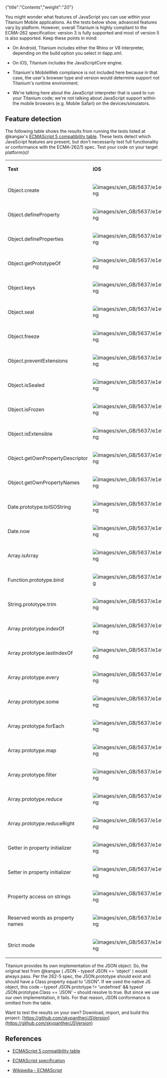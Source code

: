 {"title":"Contents","weight":"20"}

You might wonder what features of JavaScript you can use within your Titanium Mobile applications. As the tests below show, advanced features vary by platform. However, overall Titanium is highly compliant to the ECMA-262 specification: version 3 is fully supported and most of version 5 is also supported. Keep these points in mind:

* On Android, Titanium includes either the Rhino or V8 interpreter, depending on the build option you select in tiapp.xml.

* On iOS, Titanium includes the JavaScriptCore engine.

* Titanium's MobileWeb compliance is not included here because in that case, the user's browser type and version would determine support not Titanium's runtime environment.

* We're talking here about the JavaScript interpreter that is used to run your Titanium code; we're not talking about JavaScript support within the mobile browsers (e.g. Mobile Safari) on the devices/simulators.

## Feature detection

The following table shows the results from running the tests listed at @kangax's [ECMAScript 5 compatibility table](http://kangax.github.com/es5-compat-table/). These tests detect which JavaScript features are present, but don't necessarily test full functionality or conformance with the ECMA-262/5 spec. Test your code on your target platform(s)!

<table class="confluenceTable"><thead class=""></thead><tfoot class=""></tfoot><tbody><tr><td class="confluenceTd" rowspan="1" colspan="1"><p><strong>Test</strong></p></td><td class="confluenceTd" rowspan="1" colspan="1"><p><strong>iOS</strong></p></td><td class="confluenceTd" rowspan="1" colspan="1"><p><strong>Android Rhino</strong></p></td><td class="confluenceTd" rowspan="1" colspan="1"><p><strong>Android V8</strong></p></td></tr><tr><td class="confluenceTd" rowspan="1" colspan="1"><p>Object.create</p></td><td class="confluenceTd" rowspan="1" colspan="1"><p><img src="images/s/en_GB/5637/e1ef10868e8fe2f234a1a0b171b01cde1d9717c4.31/_/images/icons/emoticons/check.png" alt="images/s/en_GB/5637/e1ef10868e8fe2f234a1a0b171b01cde1d9717c4.31/_/images/icons/emoticons/check.png" class="emoticon emoticon-tick"></p></td><td class="confluenceTd" rowspan="1" colspan="1"><p><img src="images/s/en_GB/5637/e1ef10868e8fe2f234a1a0b171b01cde1d9717c4.31/_/images/icons/emoticons/check.png" alt="images/s/en_GB/5637/e1ef10868e8fe2f234a1a0b171b01cde1d9717c4.31/_/images/icons/emoticons/check.png" class="emoticon emoticon-tick"></p></td><td class="confluenceTd" rowspan="1" colspan="1"><p><img src="images/s/en_GB/5637/e1ef10868e8fe2f234a1a0b171b01cde1d9717c4.31/_/images/icons/emoticons/check.png" alt="images/s/en_GB/5637/e1ef10868e8fe2f234a1a0b171b01cde1d9717c4.31/_/images/icons/emoticons/check.png" class="emoticon emoticon-tick"></p></td></tr><tr><td class="confluenceTd" rowspan="1" colspan="1"><p>Object.defineProperty</p></td><td class="confluenceTd" rowspan="1" colspan="1"><p><img src="images/s/en_GB/5637/e1ef10868e8fe2f234a1a0b171b01cde1d9717c4.31/_/images/icons/emoticons/check.png" alt="images/s/en_GB/5637/e1ef10868e8fe2f234a1a0b171b01cde1d9717c4.31/_/images/icons/emoticons/check.png" class="emoticon emoticon-tick"></p></td><td class="confluenceTd" rowspan="1" colspan="1"><p><img src="images/s/en_GB/5637/e1ef10868e8fe2f234a1a0b171b01cde1d9717c4.31/_/images/icons/emoticons/check.png" alt="images/s/en_GB/5637/e1ef10868e8fe2f234a1a0b171b01cde1d9717c4.31/_/images/icons/emoticons/check.png" class="emoticon emoticon-tick"></p></td><td class="confluenceTd" rowspan="1" colspan="1"><p><img src="images/s/en_GB/5637/e1ef10868e8fe2f234a1a0b171b01cde1d9717c4.31/_/images/icons/emoticons/check.png" alt="images/s/en_GB/5637/e1ef10868e8fe2f234a1a0b171b01cde1d9717c4.31/_/images/icons/emoticons/check.png" class="emoticon emoticon-tick"></p></td></tr><tr><td class="confluenceTd" rowspan="1" colspan="1"><p>Object.defineProperties</p></td><td class="confluenceTd" rowspan="1" colspan="1"><p><img src="images/s/en_GB/5637/e1ef10868e8fe2f234a1a0b171b01cde1d9717c4.31/_/images/icons/emoticons/check.png" alt="images/s/en_GB/5637/e1ef10868e8fe2f234a1a0b171b01cde1d9717c4.31/_/images/icons/emoticons/check.png" class="emoticon emoticon-tick"></p></td><td class="confluenceTd" rowspan="1" colspan="1"><p><img src="images/s/en_GB/5637/e1ef10868e8fe2f234a1a0b171b01cde1d9717c4.31/_/images/icons/emoticons/check.png" alt="images/s/en_GB/5637/e1ef10868e8fe2f234a1a0b171b01cde1d9717c4.31/_/images/icons/emoticons/check.png" class="emoticon emoticon-tick"></p></td><td class="confluenceTd" rowspan="1" colspan="1"><p><img src="images/s/en_GB/5637/e1ef10868e8fe2f234a1a0b171b01cde1d9717c4.31/_/images/icons/emoticons/check.png" alt="images/s/en_GB/5637/e1ef10868e8fe2f234a1a0b171b01cde1d9717c4.31/_/images/icons/emoticons/check.png" class="emoticon emoticon-tick"></p></td></tr><tr><td class="confluenceTd" rowspan="1" colspan="1"><p>Object.getPrototypeOf</p></td><td class="confluenceTd" rowspan="1" colspan="1"><p><img src="images/s/en_GB/5637/e1ef10868e8fe2f234a1a0b171b01cde1d9717c4.31/_/images/icons/emoticons/check.png" alt="images/s/en_GB/5637/e1ef10868e8fe2f234a1a0b171b01cde1d9717c4.31/_/images/icons/emoticons/check.png" class="emoticon emoticon-tick"></p></td><td class="confluenceTd" rowspan="1" colspan="1"><p><img src="images/s/en_GB/5637/e1ef10868e8fe2f234a1a0b171b01cde1d9717c4.31/_/images/icons/emoticons/check.png" alt="images/s/en_GB/5637/e1ef10868e8fe2f234a1a0b171b01cde1d9717c4.31/_/images/icons/emoticons/check.png" class="emoticon emoticon-tick"></p></td><td class="confluenceTd" rowspan="1" colspan="1"><p><img src="images/s/en_GB/5637/e1ef10868e8fe2f234a1a0b171b01cde1d9717c4.31/_/images/icons/emoticons/check.png" alt="images/s/en_GB/5637/e1ef10868e8fe2f234a1a0b171b01cde1d9717c4.31/_/images/icons/emoticons/check.png" class="emoticon emoticon-tick"></p></td></tr><tr><td class="confluenceTd" rowspan="1" colspan="1"><p>Object.keys</p></td><td class="confluenceTd" rowspan="1" colspan="1"><p><img src="images/s/en_GB/5637/e1ef10868e8fe2f234a1a0b171b01cde1d9717c4.31/_/images/icons/emoticons/check.png" alt="images/s/en_GB/5637/e1ef10868e8fe2f234a1a0b171b01cde1d9717c4.31/_/images/icons/emoticons/check.png" class="emoticon emoticon-tick"></p></td><td class="confluenceTd" rowspan="1" colspan="1"><p><img src="images/s/en_GB/5637/e1ef10868e8fe2f234a1a0b171b01cde1d9717c4.31/_/images/icons/emoticons/check.png" alt="images/s/en_GB/5637/e1ef10868e8fe2f234a1a0b171b01cde1d9717c4.31/_/images/icons/emoticons/check.png" class="emoticon emoticon-tick"></p></td><td class="confluenceTd" rowspan="1" colspan="1"><p><img src="images/s/en_GB/5637/e1ef10868e8fe2f234a1a0b171b01cde1d9717c4.31/_/images/icons/emoticons/check.png" alt="images/s/en_GB/5637/e1ef10868e8fe2f234a1a0b171b01cde1d9717c4.31/_/images/icons/emoticons/check.png" class="emoticon emoticon-tick"></p></td></tr><tr><td class="confluenceTd" rowspan="1" colspan="1"><p>Object.seal</p></td><td class="confluenceTd" rowspan="1" colspan="1"><p><img src="images/s/en_GB/5637/e1ef10868e8fe2f234a1a0b171b01cde1d9717c4.31/_/images/icons/emoticons/check.png" alt="images/s/en_GB/5637/e1ef10868e8fe2f234a1a0b171b01cde1d9717c4.31/_/images/icons/emoticons/check.png" class="emoticon emoticon-tick"></p></td><td class="confluenceTd" rowspan="1" colspan="1"><p><img src="images/s/en_GB/5637/e1ef10868e8fe2f234a1a0b171b01cde1d9717c4.31/_/images/icons/emoticons/check.png" alt="images/s/en_GB/5637/e1ef10868e8fe2f234a1a0b171b01cde1d9717c4.31/_/images/icons/emoticons/check.png" class="emoticon emoticon-tick"></p></td><td class="confluenceTd" rowspan="1" colspan="1"><p><img src="images/s/en_GB/5637/e1ef10868e8fe2f234a1a0b171b01cde1d9717c4.31/_/images/icons/emoticons/check.png" alt="images/s/en_GB/5637/e1ef10868e8fe2f234a1a0b171b01cde1d9717c4.31/_/images/icons/emoticons/check.png" class="emoticon emoticon-tick"></p></td></tr><tr><td class="confluenceTd" rowspan="1" colspan="1"><p>Object.freeze</p></td><td class="confluenceTd" rowspan="1" colspan="1"><p><img src="images/s/en_GB/5637/e1ef10868e8fe2f234a1a0b171b01cde1d9717c4.31/_/images/icons/emoticons/check.png" alt="images/s/en_GB/5637/e1ef10868e8fe2f234a1a0b171b01cde1d9717c4.31/_/images/icons/emoticons/check.png" class="emoticon emoticon-tick"></p></td><td class="confluenceTd" rowspan="1" colspan="1"><p><img src="images/s/en_GB/5637/e1ef10868e8fe2f234a1a0b171b01cde1d9717c4.31/_/images/icons/emoticons/check.png" alt="images/s/en_GB/5637/e1ef10868e8fe2f234a1a0b171b01cde1d9717c4.31/_/images/icons/emoticons/check.png" class="emoticon emoticon-tick"></p></td><td class="confluenceTd" rowspan="1" colspan="1"><p><img src="images/s/en_GB/5637/e1ef10868e8fe2f234a1a0b171b01cde1d9717c4.31/_/images/icons/emoticons/check.png" alt="images/s/en_GB/5637/e1ef10868e8fe2f234a1a0b171b01cde1d9717c4.31/_/images/icons/emoticons/check.png" class="emoticon emoticon-tick"></p></td></tr><tr><td class="confluenceTd" rowspan="1" colspan="1"><p>Object.preventExtensions</p></td><td class="confluenceTd" rowspan="1" colspan="1"><p><img src="images/s/en_GB/5637/e1ef10868e8fe2f234a1a0b171b01cde1d9717c4.31/_/images/icons/emoticons/check.png" alt="images/s/en_GB/5637/e1ef10868e8fe2f234a1a0b171b01cde1d9717c4.31/_/images/icons/emoticons/check.png" class="emoticon emoticon-tick"></p></td><td class="confluenceTd" rowspan="1" colspan="1"><p><img src="images/s/en_GB/5637/e1ef10868e8fe2f234a1a0b171b01cde1d9717c4.31/_/images/icons/emoticons/check.png" alt="images/s/en_GB/5637/e1ef10868e8fe2f234a1a0b171b01cde1d9717c4.31/_/images/icons/emoticons/check.png" class="emoticon emoticon-tick"></p></td><td class="confluenceTd" rowspan="1" colspan="1"><p><img src="images/s/en_GB/5637/e1ef10868e8fe2f234a1a0b171b01cde1d9717c4.31/_/images/icons/emoticons/check.png" alt="images/s/en_GB/5637/e1ef10868e8fe2f234a1a0b171b01cde1d9717c4.31/_/images/icons/emoticons/check.png" class="emoticon emoticon-tick"></p></td></tr><tr><td class="confluenceTd" rowspan="1" colspan="1"><p>Object.isSealed</p></td><td class="confluenceTd" rowspan="1" colspan="1"><p><img src="images/s/en_GB/5637/e1ef10868e8fe2f234a1a0b171b01cde1d9717c4.31/_/images/icons/emoticons/check.png" alt="images/s/en_GB/5637/e1ef10868e8fe2f234a1a0b171b01cde1d9717c4.31/_/images/icons/emoticons/check.png" class="emoticon emoticon-tick"></p></td><td class="confluenceTd" rowspan="1" colspan="1"><p><img src="images/s/en_GB/5637/e1ef10868e8fe2f234a1a0b171b01cde1d9717c4.31/_/images/icons/emoticons/check.png" alt="images/s/en_GB/5637/e1ef10868e8fe2f234a1a0b171b01cde1d9717c4.31/_/images/icons/emoticons/check.png" class="emoticon emoticon-tick"></p></td><td class="confluenceTd" rowspan="1" colspan="1"><p><img src="images/s/en_GB/5637/e1ef10868e8fe2f234a1a0b171b01cde1d9717c4.31/_/images/icons/emoticons/check.png" alt="images/s/en_GB/5637/e1ef10868e8fe2f234a1a0b171b01cde1d9717c4.31/_/images/icons/emoticons/check.png" class="emoticon emoticon-tick"></p></td></tr><tr><td class="confluenceTd" rowspan="1" colspan="1"><p>Object.isFrozen</p></td><td class="confluenceTd" rowspan="1" colspan="1"><p><img src="images/s/en_GB/5637/e1ef10868e8fe2f234a1a0b171b01cde1d9717c4.31/_/images/icons/emoticons/check.png" alt="images/s/en_GB/5637/e1ef10868e8fe2f234a1a0b171b01cde1d9717c4.31/_/images/icons/emoticons/check.png" class="emoticon emoticon-tick"></p></td><td class="confluenceTd" rowspan="1" colspan="1"><p><img src="images/s/en_GB/5637/e1ef10868e8fe2f234a1a0b171b01cde1d9717c4.31/_/images/icons/emoticons/check.png" alt="images/s/en_GB/5637/e1ef10868e8fe2f234a1a0b171b01cde1d9717c4.31/_/images/icons/emoticons/check.png" class="emoticon emoticon-tick"></p></td><td class="confluenceTd" rowspan="1" colspan="1"><p><img src="images/s/en_GB/5637/e1ef10868e8fe2f234a1a0b171b01cde1d9717c4.31/_/images/icons/emoticons/check.png" alt="images/s/en_GB/5637/e1ef10868e8fe2f234a1a0b171b01cde1d9717c4.31/_/images/icons/emoticons/check.png" class="emoticon emoticon-tick"></p></td></tr><tr><td class="confluenceTd" rowspan="1" colspan="1"><p>Object.isExtensible</p></td><td class="confluenceTd" rowspan="1" colspan="1"><p><img src="images/s/en_GB/5637/e1ef10868e8fe2f234a1a0b171b01cde1d9717c4.31/_/images/icons/emoticons/check.png" alt="images/s/en_GB/5637/e1ef10868e8fe2f234a1a0b171b01cde1d9717c4.31/_/images/icons/emoticons/check.png" class="emoticon emoticon-tick"></p></td><td class="confluenceTd" rowspan="1" colspan="1"><p><img src="images/s/en_GB/5637/e1ef10868e8fe2f234a1a0b171b01cde1d9717c4.31/_/images/icons/emoticons/check.png" alt="images/s/en_GB/5637/e1ef10868e8fe2f234a1a0b171b01cde1d9717c4.31/_/images/icons/emoticons/check.png" class="emoticon emoticon-tick"></p></td><td class="confluenceTd" rowspan="1" colspan="1"><p><img src="images/s/en_GB/5637/e1ef10868e8fe2f234a1a0b171b01cde1d9717c4.31/_/images/icons/emoticons/check.png" alt="images/s/en_GB/5637/e1ef10868e8fe2f234a1a0b171b01cde1d9717c4.31/_/images/icons/emoticons/check.png" class="emoticon emoticon-tick"></p></td></tr><tr><td class="confluenceTd" rowspan="1" colspan="1"><p>Object.getOwnPropertyDescriptor</p></td><td class="confluenceTd" rowspan="1" colspan="1"><p><img src="images/s/en_GB/5637/e1ef10868e8fe2f234a1a0b171b01cde1d9717c4.31/_/images/icons/emoticons/check.png" alt="images/s/en_GB/5637/e1ef10868e8fe2f234a1a0b171b01cde1d9717c4.31/_/images/icons/emoticons/check.png" class="emoticon emoticon-tick"></p></td><td class="confluenceTd" rowspan="1" colspan="1"><p><img src="images/s/en_GB/5637/e1ef10868e8fe2f234a1a0b171b01cde1d9717c4.31/_/images/icons/emoticons/check.png" alt="images/s/en_GB/5637/e1ef10868e8fe2f234a1a0b171b01cde1d9717c4.31/_/images/icons/emoticons/check.png" class="emoticon emoticon-tick"></p></td><td class="confluenceTd" rowspan="1" colspan="1"><p><img src="images/s/en_GB/5637/e1ef10868e8fe2f234a1a0b171b01cde1d9717c4.31/_/images/icons/emoticons/check.png" alt="images/s/en_GB/5637/e1ef10868e8fe2f234a1a0b171b01cde1d9717c4.31/_/images/icons/emoticons/check.png" class="emoticon emoticon-tick"></p></td></tr><tr><td class="confluenceTd" rowspan="1" colspan="1"><p>Object.getOwnPropertyNames</p></td><td class="confluenceTd" rowspan="1" colspan="1"><p><img src="images/s/en_GB/5637/e1ef10868e8fe2f234a1a0b171b01cde1d9717c4.31/_/images/icons/emoticons/check.png" alt="images/s/en_GB/5637/e1ef10868e8fe2f234a1a0b171b01cde1d9717c4.31/_/images/icons/emoticons/check.png" class="emoticon emoticon-tick"></p></td><td class="confluenceTd" rowspan="1" colspan="1"><p><img src="images/s/en_GB/5637/e1ef10868e8fe2f234a1a0b171b01cde1d9717c4.31/_/images/icons/emoticons/check.png" alt="images/s/en_GB/5637/e1ef10868e8fe2f234a1a0b171b01cde1d9717c4.31/_/images/icons/emoticons/check.png" class="emoticon emoticon-tick"></p></td><td class="confluenceTd" rowspan="1" colspan="1"><p><img src="images/s/en_GB/5637/e1ef10868e8fe2f234a1a0b171b01cde1d9717c4.31/_/images/icons/emoticons/check.png" alt="images/s/en_GB/5637/e1ef10868e8fe2f234a1a0b171b01cde1d9717c4.31/_/images/icons/emoticons/check.png" class="emoticon emoticon-tick"></p></td></tr><tr><td class="confluenceTd" rowspan="1" colspan="1"><p>Date.prototype.toISOString</p></td><td class="confluenceTd" rowspan="1" colspan="1"><p><img src="images/s/en_GB/5637/e1ef10868e8fe2f234a1a0b171b01cde1d9717c4.31/_/images/icons/emoticons/check.png" alt="images/s/en_GB/5637/e1ef10868e8fe2f234a1a0b171b01cde1d9717c4.31/_/images/icons/emoticons/check.png" class="emoticon emoticon-tick"></p></td><td class="confluenceTd" rowspan="1" colspan="1"><p><img src="images/s/en_GB/5637/e1ef10868e8fe2f234a1a0b171b01cde1d9717c4.31/_/images/icons/emoticons/check.png" alt="images/s/en_GB/5637/e1ef10868e8fe2f234a1a0b171b01cde1d9717c4.31/_/images/icons/emoticons/check.png" class="emoticon emoticon-tick"></p></td><td class="confluenceTd" rowspan="1" colspan="1"><p><img src="images/s/en_GB/5637/e1ef10868e8fe2f234a1a0b171b01cde1d9717c4.31/_/images/icons/emoticons/check.png" alt="images/s/en_GB/5637/e1ef10868e8fe2f234a1a0b171b01cde1d9717c4.31/_/images/icons/emoticons/check.png" class="emoticon emoticon-tick"></p></td></tr><tr><td class="confluenceTd" rowspan="1" colspan="1"><p>Date.now</p></td><td class="confluenceTd" rowspan="1" colspan="1"><p><img src="images/s/en_GB/5637/e1ef10868e8fe2f234a1a0b171b01cde1d9717c4.31/_/images/icons/emoticons/check.png" alt="images/s/en_GB/5637/e1ef10868e8fe2f234a1a0b171b01cde1d9717c4.31/_/images/icons/emoticons/check.png" class="emoticon emoticon-tick"></p></td><td class="confluenceTd" rowspan="1" colspan="1"><p><img src="images/s/en_GB/5637/e1ef10868e8fe2f234a1a0b171b01cde1d9717c4.31/_/images/icons/emoticons/check.png" alt="images/s/en_GB/5637/e1ef10868e8fe2f234a1a0b171b01cde1d9717c4.31/_/images/icons/emoticons/check.png" class="emoticon emoticon-tick"></p></td><td class="confluenceTd" rowspan="1" colspan="1"><p><img src="images/s/en_GB/5637/e1ef10868e8fe2f234a1a0b171b01cde1d9717c4.31/_/images/icons/emoticons/check.png" alt="images/s/en_GB/5637/e1ef10868e8fe2f234a1a0b171b01cde1d9717c4.31/_/images/icons/emoticons/check.png" class="emoticon emoticon-tick"></p></td></tr><tr><td class="confluenceTd" rowspan="1" colspan="1"><p>Array.isArray</p></td><td class="confluenceTd" rowspan="1" colspan="1"><p><img src="images/s/en_GB/5637/e1ef10868e8fe2f234a1a0b171b01cde1d9717c4.31/_/images/icons/emoticons/check.png" alt="images/s/en_GB/5637/e1ef10868e8fe2f234a1a0b171b01cde1d9717c4.31/_/images/icons/emoticons/check.png" class="emoticon emoticon-tick"></p></td><td class="confluenceTd" rowspan="1" colspan="1"><p><img src="images/s/en_GB/5637/e1ef10868e8fe2f234a1a0b171b01cde1d9717c4.31/_/images/icons/emoticons/check.png" alt="images/s/en_GB/5637/e1ef10868e8fe2f234a1a0b171b01cde1d9717c4.31/_/images/icons/emoticons/check.png" class="emoticon emoticon-tick"></p></td><td class="confluenceTd" rowspan="1" colspan="1"><p><img src="images/s/en_GB/5637/e1ef10868e8fe2f234a1a0b171b01cde1d9717c4.31/_/images/icons/emoticons/check.png" alt="images/s/en_GB/5637/e1ef10868e8fe2f234a1a0b171b01cde1d9717c4.31/_/images/icons/emoticons/check.png" class="emoticon emoticon-tick"></p></td></tr><tr><td class="confluenceTd" rowspan="1" colspan="1"><p>Function.prototype.bind</p></td><td class="confluenceTd" rowspan="1" colspan="1"><p><img src="images/s/en_GB/5637/e1ef10868e8fe2f234a1a0b171b01cde1d9717c4.31/_/images/icons/emoticons/error.png" alt="images/s/en_GB/5637/e1ef10868e8fe2f234a1a0b171b01cde1d9717c4.31/_/images/icons/emoticons/error.png" class="emoticon emoticon-cross"></p></td><td class="confluenceTd" rowspan="1" colspan="1"><p><img src="images/s/en_GB/5637/e1ef10868e8fe2f234a1a0b171b01cde1d9717c4.31/_/images/icons/emoticons/check.png" alt="images/s/en_GB/5637/e1ef10868e8fe2f234a1a0b171b01cde1d9717c4.31/_/images/icons/emoticons/check.png" class="emoticon emoticon-tick"></p></td><td class="confluenceTd" rowspan="1" colspan="1"><p><img src="images/s/en_GB/5637/e1ef10868e8fe2f234a1a0b171b01cde1d9717c4.31/_/images/icons/emoticons/check.png" alt="images/s/en_GB/5637/e1ef10868e8fe2f234a1a0b171b01cde1d9717c4.31/_/images/icons/emoticons/check.png" class="emoticon emoticon-tick"></p></td></tr><tr><td class="confluenceTd" rowspan="1" colspan="1"><p>String.prototype.trim</p></td><td class="confluenceTd" rowspan="1" colspan="1"><p><img src="images/s/en_GB/5637/e1ef10868e8fe2f234a1a0b171b01cde1d9717c4.31/_/images/icons/emoticons/check.png" alt="images/s/en_GB/5637/e1ef10868e8fe2f234a1a0b171b01cde1d9717c4.31/_/images/icons/emoticons/check.png" class="emoticon emoticon-tick"></p></td><td class="confluenceTd" rowspan="1" colspan="1"><p><img src="images/s/en_GB/5637/e1ef10868e8fe2f234a1a0b171b01cde1d9717c4.31/_/images/icons/emoticons/check.png" alt="images/s/en_GB/5637/e1ef10868e8fe2f234a1a0b171b01cde1d9717c4.31/_/images/icons/emoticons/check.png" class="emoticon emoticon-tick"></p></td><td class="confluenceTd" rowspan="1" colspan="1"><p><img src="images/s/en_GB/5637/e1ef10868e8fe2f234a1a0b171b01cde1d9717c4.31/_/images/icons/emoticons/check.png" alt="images/s/en_GB/5637/e1ef10868e8fe2f234a1a0b171b01cde1d9717c4.31/_/images/icons/emoticons/check.png" class="emoticon emoticon-tick"></p></td></tr><tr><td class="confluenceTd" rowspan="1" colspan="1"><p>Array.prototype.indexOf</p></td><td class="confluenceTd" rowspan="1" colspan="1"><p><img src="images/s/en_GB/5637/e1ef10868e8fe2f234a1a0b171b01cde1d9717c4.31/_/images/icons/emoticons/check.png" alt="images/s/en_GB/5637/e1ef10868e8fe2f234a1a0b171b01cde1d9717c4.31/_/images/icons/emoticons/check.png" class="emoticon emoticon-tick"></p></td><td class="confluenceTd" rowspan="1" colspan="1"><p><img src="images/s/en_GB/5637/e1ef10868e8fe2f234a1a0b171b01cde1d9717c4.31/_/images/icons/emoticons/check.png" alt="images/s/en_GB/5637/e1ef10868e8fe2f234a1a0b171b01cde1d9717c4.31/_/images/icons/emoticons/check.png" class="emoticon emoticon-tick"></p></td><td class="confluenceTd" rowspan="1" colspan="1"><p><img src="images/s/en_GB/5637/e1ef10868e8fe2f234a1a0b171b01cde1d9717c4.31/_/images/icons/emoticons/check.png" alt="images/s/en_GB/5637/e1ef10868e8fe2f234a1a0b171b01cde1d9717c4.31/_/images/icons/emoticons/check.png" class="emoticon emoticon-tick"></p></td></tr><tr><td class="confluenceTd" rowspan="1" colspan="1"><p>Array.prototype.lastIndexOf</p></td><td class="confluenceTd" rowspan="1" colspan="1"><p><img src="images/s/en_GB/5637/e1ef10868e8fe2f234a1a0b171b01cde1d9717c4.31/_/images/icons/emoticons/check.png" alt="images/s/en_GB/5637/e1ef10868e8fe2f234a1a0b171b01cde1d9717c4.31/_/images/icons/emoticons/check.png" class="emoticon emoticon-tick"></p></td><td class="confluenceTd" rowspan="1" colspan="1"><p><img src="images/s/en_GB/5637/e1ef10868e8fe2f234a1a0b171b01cde1d9717c4.31/_/images/icons/emoticons/check.png" alt="images/s/en_GB/5637/e1ef10868e8fe2f234a1a0b171b01cde1d9717c4.31/_/images/icons/emoticons/check.png" class="emoticon emoticon-tick"></p></td><td class="confluenceTd" rowspan="1" colspan="1"><p><img src="images/s/en_GB/5637/e1ef10868e8fe2f234a1a0b171b01cde1d9717c4.31/_/images/icons/emoticons/check.png" alt="images/s/en_GB/5637/e1ef10868e8fe2f234a1a0b171b01cde1d9717c4.31/_/images/icons/emoticons/check.png" class="emoticon emoticon-tick"></p></td></tr><tr><td class="confluenceTd" rowspan="1" colspan="1"><p>Array.prototype.every</p></td><td class="confluenceTd" rowspan="1" colspan="1"><p><img src="images/s/en_GB/5637/e1ef10868e8fe2f234a1a0b171b01cde1d9717c4.31/_/images/icons/emoticons/check.png" alt="images/s/en_GB/5637/e1ef10868e8fe2f234a1a0b171b01cde1d9717c4.31/_/images/icons/emoticons/check.png" class="emoticon emoticon-tick"></p></td><td class="confluenceTd" rowspan="1" colspan="1"><p><img src="images/s/en_GB/5637/e1ef10868e8fe2f234a1a0b171b01cde1d9717c4.31/_/images/icons/emoticons/check.png" alt="images/s/en_GB/5637/e1ef10868e8fe2f234a1a0b171b01cde1d9717c4.31/_/images/icons/emoticons/check.png" class="emoticon emoticon-tick"></p></td><td class="confluenceTd" rowspan="1" colspan="1"><p><img src="images/s/en_GB/5637/e1ef10868e8fe2f234a1a0b171b01cde1d9717c4.31/_/images/icons/emoticons/check.png" alt="images/s/en_GB/5637/e1ef10868e8fe2f234a1a0b171b01cde1d9717c4.31/_/images/icons/emoticons/check.png" class="emoticon emoticon-tick"></p></td></tr><tr><td class="confluenceTd" rowspan="1" colspan="1"><p>Array.prototype.some</p></td><td class="confluenceTd" rowspan="1" colspan="1"><p><img src="images/s/en_GB/5637/e1ef10868e8fe2f234a1a0b171b01cde1d9717c4.31/_/images/icons/emoticons/check.png" alt="images/s/en_GB/5637/e1ef10868e8fe2f234a1a0b171b01cde1d9717c4.31/_/images/icons/emoticons/check.png" class="emoticon emoticon-tick"></p></td><td class="confluenceTd" rowspan="1" colspan="1"><p><img src="images/s/en_GB/5637/e1ef10868e8fe2f234a1a0b171b01cde1d9717c4.31/_/images/icons/emoticons/check.png" alt="images/s/en_GB/5637/e1ef10868e8fe2f234a1a0b171b01cde1d9717c4.31/_/images/icons/emoticons/check.png" class="emoticon emoticon-tick"></p></td><td class="confluenceTd" rowspan="1" colspan="1"><p><img src="images/s/en_GB/5637/e1ef10868e8fe2f234a1a0b171b01cde1d9717c4.31/_/images/icons/emoticons/check.png" alt="images/s/en_GB/5637/e1ef10868e8fe2f234a1a0b171b01cde1d9717c4.31/_/images/icons/emoticons/check.png" class="emoticon emoticon-tick"></p></td></tr><tr><td class="confluenceTd" rowspan="1" colspan="1"><p>Array.prototype.forEach</p></td><td class="confluenceTd" rowspan="1" colspan="1"><p><img src="images/s/en_GB/5637/e1ef10868e8fe2f234a1a0b171b01cde1d9717c4.31/_/images/icons/emoticons/check.png" alt="images/s/en_GB/5637/e1ef10868e8fe2f234a1a0b171b01cde1d9717c4.31/_/images/icons/emoticons/check.png" class="emoticon emoticon-tick"></p></td><td class="confluenceTd" rowspan="1" colspan="1"><p><img src="images/s/en_GB/5637/e1ef10868e8fe2f234a1a0b171b01cde1d9717c4.31/_/images/icons/emoticons/check.png" alt="images/s/en_GB/5637/e1ef10868e8fe2f234a1a0b171b01cde1d9717c4.31/_/images/icons/emoticons/check.png" class="emoticon emoticon-tick"></p></td><td class="confluenceTd" rowspan="1" colspan="1"><p><img src="images/s/en_GB/5637/e1ef10868e8fe2f234a1a0b171b01cde1d9717c4.31/_/images/icons/emoticons/check.png" alt="images/s/en_GB/5637/e1ef10868e8fe2f234a1a0b171b01cde1d9717c4.31/_/images/icons/emoticons/check.png" class="emoticon emoticon-tick"></p></td></tr><tr><td class="confluenceTd" rowspan="1" colspan="1"><p>Array.prototype.map</p></td><td class="confluenceTd" rowspan="1" colspan="1"><p><img src="images/s/en_GB/5637/e1ef10868e8fe2f234a1a0b171b01cde1d9717c4.31/_/images/icons/emoticons/check.png" alt="images/s/en_GB/5637/e1ef10868e8fe2f234a1a0b171b01cde1d9717c4.31/_/images/icons/emoticons/check.png" class="emoticon emoticon-tick"></p></td><td class="confluenceTd" rowspan="1" colspan="1"><p><img src="images/s/en_GB/5637/e1ef10868e8fe2f234a1a0b171b01cde1d9717c4.31/_/images/icons/emoticons/check.png" alt="images/s/en_GB/5637/e1ef10868e8fe2f234a1a0b171b01cde1d9717c4.31/_/images/icons/emoticons/check.png" class="emoticon emoticon-tick"></p></td><td class="confluenceTd" rowspan="1" colspan="1"><p><img src="images/s/en_GB/5637/e1ef10868e8fe2f234a1a0b171b01cde1d9717c4.31/_/images/icons/emoticons/check.png" alt="images/s/en_GB/5637/e1ef10868e8fe2f234a1a0b171b01cde1d9717c4.31/_/images/icons/emoticons/check.png" class="emoticon emoticon-tick"></p></td></tr><tr><td class="confluenceTd" rowspan="1" colspan="1"><p>Array.prototype.filter</p></td><td class="confluenceTd" rowspan="1" colspan="1"><p><img src="images/s/en_GB/5637/e1ef10868e8fe2f234a1a0b171b01cde1d9717c4.31/_/images/icons/emoticons/check.png" alt="images/s/en_GB/5637/e1ef10868e8fe2f234a1a0b171b01cde1d9717c4.31/_/images/icons/emoticons/check.png" class="emoticon emoticon-tick"></p></td><td class="confluenceTd" rowspan="1" colspan="1"><p><img src="images/s/en_GB/5637/e1ef10868e8fe2f234a1a0b171b01cde1d9717c4.31/_/images/icons/emoticons/check.png" alt="images/s/en_GB/5637/e1ef10868e8fe2f234a1a0b171b01cde1d9717c4.31/_/images/icons/emoticons/check.png" class="emoticon emoticon-tick"></p></td><td class="confluenceTd" rowspan="1" colspan="1"><p><img src="images/s/en_GB/5637/e1ef10868e8fe2f234a1a0b171b01cde1d9717c4.31/_/images/icons/emoticons/check.png" alt="images/s/en_GB/5637/e1ef10868e8fe2f234a1a0b171b01cde1d9717c4.31/_/images/icons/emoticons/check.png" class="emoticon emoticon-tick"></p></td></tr><tr><td class="confluenceTd" rowspan="1" colspan="1"><p>Array.prototype.reduce</p></td><td class="confluenceTd" rowspan="1" colspan="1"><p><img src="images/s/en_GB/5637/e1ef10868e8fe2f234a1a0b171b01cde1d9717c4.31/_/images/icons/emoticons/check.png" alt="images/s/en_GB/5637/e1ef10868e8fe2f234a1a0b171b01cde1d9717c4.31/_/images/icons/emoticons/check.png" class="emoticon emoticon-tick"></p></td><td class="confluenceTd" rowspan="1" colspan="1"><p><img src="images/s/en_GB/5637/e1ef10868e8fe2f234a1a0b171b01cde1d9717c4.31/_/images/icons/emoticons/check.png" alt="images/s/en_GB/5637/e1ef10868e8fe2f234a1a0b171b01cde1d9717c4.31/_/images/icons/emoticons/check.png" class="emoticon emoticon-tick"></p></td><td class="confluenceTd" rowspan="1" colspan="1"><p><img src="images/s/en_GB/5637/e1ef10868e8fe2f234a1a0b171b01cde1d9717c4.31/_/images/icons/emoticons/check.png" alt="images/s/en_GB/5637/e1ef10868e8fe2f234a1a0b171b01cde1d9717c4.31/_/images/icons/emoticons/check.png" class="emoticon emoticon-tick"></p></td></tr><tr><td class="confluenceTd" rowspan="1" colspan="1"><p>Array.prototype.reduceRight</p></td><td class="confluenceTd" rowspan="1" colspan="1"><p><img src="images/s/en_GB/5637/e1ef10868e8fe2f234a1a0b171b01cde1d9717c4.31/_/images/icons/emoticons/check.png" alt="images/s/en_GB/5637/e1ef10868e8fe2f234a1a0b171b01cde1d9717c4.31/_/images/icons/emoticons/check.png" class="emoticon emoticon-tick"></p></td><td class="confluenceTd" rowspan="1" colspan="1"><p><img src="images/s/en_GB/5637/e1ef10868e8fe2f234a1a0b171b01cde1d9717c4.31/_/images/icons/emoticons/check.png" alt="images/s/en_GB/5637/e1ef10868e8fe2f234a1a0b171b01cde1d9717c4.31/_/images/icons/emoticons/check.png" class="emoticon emoticon-tick"></p></td><td class="confluenceTd" rowspan="1" colspan="1"><p><img src="images/s/en_GB/5637/e1ef10868e8fe2f234a1a0b171b01cde1d9717c4.31/_/images/icons/emoticons/check.png" alt="images/s/en_GB/5637/e1ef10868e8fe2f234a1a0b171b01cde1d9717c4.31/_/images/icons/emoticons/check.png" class="emoticon emoticon-tick"></p></td></tr><tr><td class="confluenceTd" rowspan="1" colspan="1"><p>Getter in property initializer</p></td><td class="confluenceTd" rowspan="1" colspan="1"><p><img src="images/s/en_GB/5637/e1ef10868e8fe2f234a1a0b171b01cde1d9717c4.31/_/images/icons/emoticons/check.png" alt="images/s/en_GB/5637/e1ef10868e8fe2f234a1a0b171b01cde1d9717c4.31/_/images/icons/emoticons/check.png" class="emoticon emoticon-tick"></p></td><td class="confluenceTd" rowspan="1" colspan="1"><p><img src="images/s/en_GB/5637/e1ef10868e8fe2f234a1a0b171b01cde1d9717c4.31/_/images/icons/emoticons/check.png" alt="images/s/en_GB/5637/e1ef10868e8fe2f234a1a0b171b01cde1d9717c4.31/_/images/icons/emoticons/check.png" class="emoticon emoticon-tick"></p></td><td class="confluenceTd" rowspan="1" colspan="1"><p><img src="images/s/en_GB/5637/e1ef10868e8fe2f234a1a0b171b01cde1d9717c4.31/_/images/icons/emoticons/check.png" alt="images/s/en_GB/5637/e1ef10868e8fe2f234a1a0b171b01cde1d9717c4.31/_/images/icons/emoticons/check.png" class="emoticon emoticon-tick"></p></td></tr><tr><td class="confluenceTd" rowspan="1" colspan="1"><p>Setter in property initializer</p></td><td class="confluenceTd" rowspan="1" colspan="1"><p><img src="images/s/en_GB/5637/e1ef10868e8fe2f234a1a0b171b01cde1d9717c4.31/_/images/icons/emoticons/check.png" alt="images/s/en_GB/5637/e1ef10868e8fe2f234a1a0b171b01cde1d9717c4.31/_/images/icons/emoticons/check.png" class="emoticon emoticon-tick"></p></td><td class="confluenceTd" rowspan="1" colspan="1"><p><img src="images/s/en_GB/5637/e1ef10868e8fe2f234a1a0b171b01cde1d9717c4.31/_/images/icons/emoticons/check.png" alt="images/s/en_GB/5637/e1ef10868e8fe2f234a1a0b171b01cde1d9717c4.31/_/images/icons/emoticons/check.png" class="emoticon emoticon-tick"></p></td><td class="confluenceTd" rowspan="1" colspan="1"><p><img src="images/s/en_GB/5637/e1ef10868e8fe2f234a1a0b171b01cde1d9717c4.31/_/images/icons/emoticons/check.png" alt="images/s/en_GB/5637/e1ef10868e8fe2f234a1a0b171b01cde1d9717c4.31/_/images/icons/emoticons/check.png" class="emoticon emoticon-tick"></p></td></tr><tr><td class="confluenceTd" rowspan="1" colspan="1"><p>Property access on strings</p></td><td class="confluenceTd" rowspan="1" colspan="1"><p><img src="images/s/en_GB/5637/e1ef10868e8fe2f234a1a0b171b01cde1d9717c4.31/_/images/icons/emoticons/check.png" alt="images/s/en_GB/5637/e1ef10868e8fe2f234a1a0b171b01cde1d9717c4.31/_/images/icons/emoticons/check.png" class="emoticon emoticon-tick"></p></td><td class="confluenceTd" rowspan="1" colspan="1"><p><img src="images/s/en_GB/5637/e1ef10868e8fe2f234a1a0b171b01cde1d9717c4.31/_/images/icons/emoticons/check.png" alt="images/s/en_GB/5637/e1ef10868e8fe2f234a1a0b171b01cde1d9717c4.31/_/images/icons/emoticons/check.png" class="emoticon emoticon-tick"></p></td><td class="confluenceTd" rowspan="1" colspan="1"><p><img src="images/s/en_GB/5637/e1ef10868e8fe2f234a1a0b171b01cde1d9717c4.31/_/images/icons/emoticons/check.png" alt="images/s/en_GB/5637/e1ef10868e8fe2f234a1a0b171b01cde1d9717c4.31/_/images/icons/emoticons/check.png" class="emoticon emoticon-tick"></p></td></tr><tr><td class="confluenceTd" rowspan="1" colspan="1"><p>Reserved words as property names</p></td><td class="confluenceTd" rowspan="1" colspan="1"><p><img src="images/s/en_GB/5637/e1ef10868e8fe2f234a1a0b171b01cde1d9717c4.31/_/images/icons/emoticons/check.png" alt="images/s/en_GB/5637/e1ef10868e8fe2f234a1a0b171b01cde1d9717c4.31/_/images/icons/emoticons/check.png" class="emoticon emoticon-tick"></p></td><td class="confluenceTd" rowspan="1" colspan="1"><p><img src="images/s/en_GB/5637/e1ef10868e8fe2f234a1a0b171b01cde1d9717c4.31/_/images/icons/emoticons/error.png" alt="images/s/en_GB/5637/e1ef10868e8fe2f234a1a0b171b01cde1d9717c4.31/_/images/icons/emoticons/error.png" class="emoticon emoticon-cross"></p></td><td class="confluenceTd" rowspan="1" colspan="1"><p><img src="images/s/en_GB/5637/e1ef10868e8fe2f234a1a0b171b01cde1d9717c4.31/_/images/icons/emoticons/check.png" alt="images/s/en_GB/5637/e1ef10868e8fe2f234a1a0b171b01cde1d9717c4.31/_/images/icons/emoticons/check.png" class="emoticon emoticon-tick"></p></td></tr><tr><td class="confluenceTd" rowspan="1" colspan="1"><p>Strict mode</p></td><td class="confluenceTd" rowspan="1" colspan="1"><p><img src="images/s/en_GB/5637/e1ef10868e8fe2f234a1a0b171b01cde1d9717c4.31/_/images/icons/emoticons/check.png" alt="images/s/en_GB/5637/e1ef10868e8fe2f234a1a0b171b01cde1d9717c4.31/_/images/icons/emoticons/check.png" class="emoticon emoticon-tick"></p></td><td class="confluenceTd" rowspan="1" colspan="1"><p><img src="images/s/en_GB/5637/e1ef10868e8fe2f234a1a0b171b01cde1d9717c4.31/_/images/icons/emoticons/error.png" alt="images/s/en_GB/5637/e1ef10868e8fe2f234a1a0b171b01cde1d9717c4.31/_/images/icons/emoticons/error.png" class="emoticon emoticon-cross"></p></td><td class="confluenceTd" rowspan="1" colspan="1"><p><img src="images/s/en_GB/5637/e1ef10868e8fe2f234a1a0b171b01cde1d9717c4.31/_/images/icons/emoticons/check.png" alt="images/s/en_GB/5637/e1ef10868e8fe2f234a1a0b171b01cde1d9717c4.31/_/images/icons/emoticons/check.png" class="emoticon emoticon-tick"></p></td></tr></tbody></table>

Titanium provides its own implementation of the JSON object. So, the original test from @kangax ( JSON – typeof JSON == 'object' ) would always pass. Per the 262-5 spec, the JSON.prototype should exist and should have a Class property equal to "JSON". If we used the native JS object, this code – typeof JSON.prototype != 'undefined' && typeof JSON.prototype.Class == 'JSON' – should resolve to true. But since we use our own implementation, it fails. For that reason, JSON conformance is omitted from the table.

Want to test the results on your own? Download, import, and build this project: [https://github.com/skypanther/JSVersion](https://github.com/skypanther/JSVersion)

## References

* [ECMAScript 5 compatibility table](http://kangax.github.com/es5-compat-table/)

* [ECMAScript specification](http://www.ecma-international.org/publications/standards/Ecma-262.htm)

* [Wikipedia - ECMAScript](http://en.wikipedia.org/wiki/ECMAScript)
